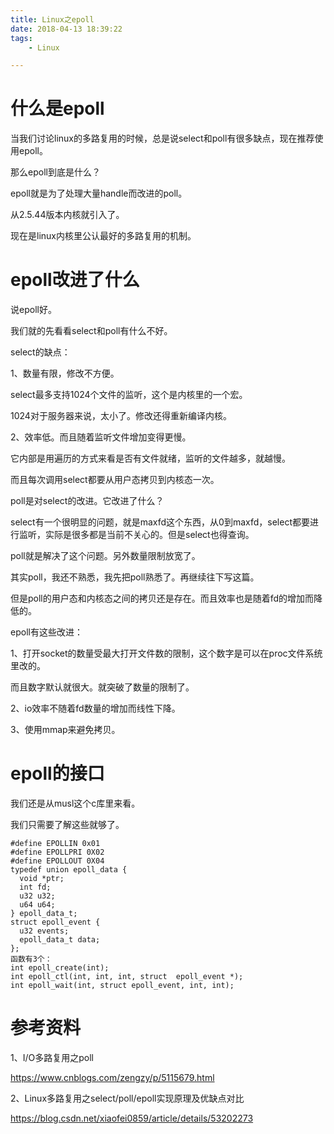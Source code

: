 ```yaml
---
title: Linux之epoll
date: 2018-04-13 18:39:22
tags:
	- Linux

---
```




# 什么是epoll

当我们讨论linux的多路复用的时候，总是说select和poll有很多缺点，现在推荐使用epoll。

那么epoll到底是什么？

epoll就是为了处理大量handle而改进的poll。

从2.5.44版本内核就引入了。

现在是linux内核里公认最好的多路复用的机制。

# epoll改进了什么

说epoll好。

我们就的先看看select和poll有什么不好。

select的缺点：

1、数量有限，修改不方便。

select最多支持1024个文件的监听，这个是内核里的一个宏。

1024对于服务器来说，太小了。修改还得重新编译内核。

2、效率低。而且随着监听文件增加变得更慢。

它内部是用遍历的方式来看是否有文件就绪，监听的文件越多，就越慢。

而且每次调用select都要从用户态拷贝到内核态一次。

poll是对select的改进。它改进了什么？

select有一个很明显的问题，就是maxfd这个东西，从0到maxfd，select都要进行监听，实际是很多都是当前不关心的。但是select也得查询。

poll就是解决了这个问题。另外数量限制放宽了。

其实poll，我还不熟悉，我先把poll熟悉了。再继续往下写这篇。

但是poll的用户态和内核态之间的拷贝还是存在。而且效率也是随着fd的增加而降低的。



epoll有这些改进：

1、打开socket的数量受最大打开文件数的限制，这个数字是可以在proc文件系统里改的。

而且数字默认就很大。就突破了数量的限制了。

2、io效率不随着fd数量的增加而线性下降。

3、使用mmap来避免拷贝。

# epoll的接口

我们还是从musl这个c库里来看。

我们只需要了解这些就够了。

```
#define EPOLLIN 0x01
#define EPOLLPRI 0X02
#define EPOLLOUT 0X04
typedef union epoll_data {
  void *ptr;
  int fd;
  u32 u32;
  u64 u64;
} epoll_data_t;
struct epoll_event {
  u32 events;
  epoll_data_t data;
};
函数有3个：
int epoll_create(int);
int epoll_ctl(int, int, int, struct  epoll_event *);
int epoll_wait(int, struct epoll_event, int, int);
```





# 参考资料

1、I/O多路复用之poll

https://www.cnblogs.com/zengzy/p/5115679.html

2、Linux多路复用之select/poll/epoll实现原理及优缺点对比

https://blog.csdn.net/xiaofei0859/article/details/53202273